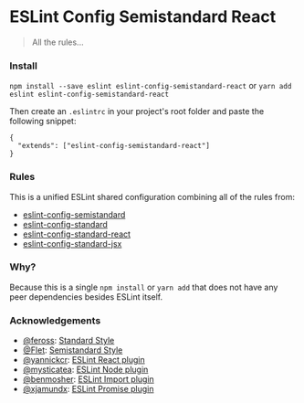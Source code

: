 # ESLint Config Semistandard React
>All the rules...

### Install
`npm install --save eslint eslint-config-semistandard-react` or `yarn add eslint eslint-config-semistandard-react`  

Then create an `.eslintrc` in your project's root folder and paste the following snippet:

```
{
  "extends": ["eslint-config-semistandard-react"]
}
```

### Rules
This is a unified ESLint shared configuration combining all of the rules from:
* [eslint-config-semistandard](https://github.com/Flet/eslint-config-semistandard)
* [eslint-config-standard](https://github.com/feross/eslint-config-standard)
* [eslint-config-standard-react](https://github.com/feross/eslint-config-standard-react)
* [eslint-config-standard-jsx](https://github.com/feross/eslint-config-standard-jsx)

### Why?
Because this is a single `npm install` or `yarn add` that does not have any peer dependencies besides ESLint itself.

### Acknowledgements
* [@feross](https://github.com/feross): [Standard Style](https://standardjs.com/)  
* [@Flet](https://github.com/Flet): [Semistandard Style](https://github.com/Flet/eslint-config-semistandard)
* [@yannickcr](https://github.com/yannickcr): [ESLint React plugin](https://github.com/yannickcr/eslint-plugin-react)
* [@mysticatea](https://github.com/mysticatea): [ESLint Node plugin](https://github.com/mysticatea/eslint-plugin-node)
* [@benmosher](https://github.com/benmosher): [ESLint Import plugin](https://github.com/benmosher/eslint-plugin-import)
* [@xjamundx](https://github.com/xjamundx): [ESLint Promise plugin](https://github.com/xjamundx/eslint-plugin-promise)
